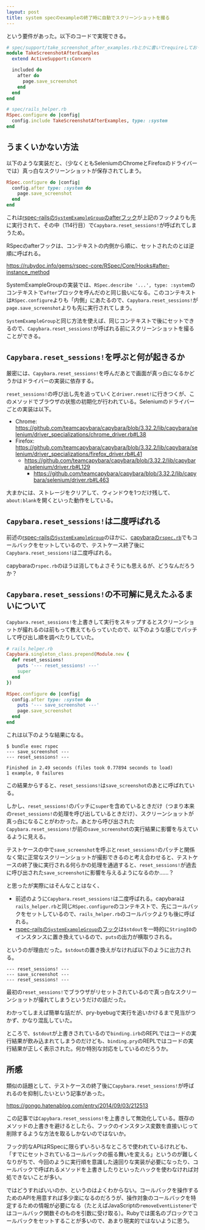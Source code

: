 ```yaml
---
layout: post
title: system specのexampleの終了時に自動でスクリーンショットを撮る
---
```


という要件があった。以下のコードで実現できる。

```rb
# spec/support/take_screenshot_after_examples.rbとかに書いてrequireしておく
module TakeScreenshotAfterExamples
  extend ActiveSupport::Concern

  included do
    after do
      page.save_screenshot
    end
  end
end

# spec/rails_helper.rb
RSpec.configure do |config|
  config.include TakeScreenshotAfterExamples, type: :system
end
```

## うまくいかない方法

以下のような実装だと、（少なくともSeleniumのChromeとFirefoxのドライバーでは）真っ白なスクリーンショットが保存されてしまう。

```rb
RSpec.configure do |config|
  config.after type: :system do
    page.save_screenshot
  end
end
```

これは[rspec-railsの`SystemExampleGroup`のafterフック](https://github.com/rspec/rspec-rails/blob/v4.0.1/lib/rspec/rails/example/system_example_group.rb#L107)が上記のフックよりも先に実行されて、その中（114行目）で`Capybara.reset_sessions!`が呼ばれてしまうため。

RSpecのafterフックは、コンテキストの内側から順に、セットされたのとは逆順に呼ばれる。

https://rubydoc.info/gems/rspec-core/RSpec/Core/Hooks#after-instance_method

SystemExampleGroupの実装では、`RSpec.describe '...', type: :system`のコンテキストで`after`ブロックを呼んだのと同じ扱いになる。このコンテキストは`RSpec.configure`よりも「内側」にあたるので、`Capybara.reset_sessions!`が`page.save_screenshot`よりも先に実行されてしまう。

`SystemExampleGroup`と同じ方法を使えば、同じコンテキストで後にセットできるので、`Capybara.reset_sessions!`が呼ばれる前にスクリーンショットを撮ることができる。

## `Capybara.reset_sessions!`を呼ぶと何が起きるか

厳密には、`Capybara.reset_sessions!`を呼んだあとで画面が真っ白になるかどうかはドライバーの実装に依存する。

`reset_sessions!`の呼び出し先を追っていくと`driver.reset!`に行きつくが、このメソッドでブラウザの状態の初期化が行われている。Seleniumのドライバーごとの実装は以下。

- Chrome: https://github.com/teamcapybara/capybara/blob/3.32.2/lib/capybara/selenium/driver_specializations/chrome_driver.rb#L38
- Firefox: https://github.com/teamcapybara/capybara/blob/3.32.2/lib/capybara/selenium/driver_specializations/firefox_driver.rb#L41
  - https://github.com/teamcapybara/capybara/blob/3.32.2/lib/capybara/selenium/driver.rb#L129
    - https://github.com/teamcapybara/capybara/blob/3.32.2/lib/capybara/selenium/driver.rb#L463

大まかには、ストレージをクリアして、ウィンドウを1つだけ残して、`about:blank`を開くといった動作をしている。

## `Capybara.reset_sessions!`は二度呼ばれる

前述の[rspec-railsの`SystemExampleGroup`](https://github.com/rspec/rspec-rails/blob/v4.0.1/lib/rspec/rails/example/system_example_group.rb#L114)のほかに、[capybaraの`rspec.rb`](https://github.com/teamcapybara/capybara/blob/3.32.2/lib/capybara/rspec.rb#L18)でもコールバックをセットしているので、テストケース終了後に`Capybara.reset_sessions!`は二度呼ばれる。

capybaraの`rspec.rb`のほうは消してもよさそうにも思えるが、どうなんだろうか？

## `Capybara.reset_sessions!`の不可解に見えたふるまいについて

`Capybara.reset_sessions!`を上書きして実行をスキップするとスクリーンショットが撮れるのは前もって教えてもらっていたので、以下のような感じでパッチして呼び出し順を調べたりしていた。

```rb
# rails_helper.rb
Capybara.singleton_class.prepend(Module.new {
  def reset_sessions!
    puts '--- reset_sessions! ---'
    super
  end
})

RSpec.configure do |config|
  config.after type: :system do
    puts '--- save_screenshot ---'
    page.save_screenshot
  end
end
```

これは以下のような結果になる。

```
$ bundle exec rspec
--- save_screenshot ---
--- reset_sessions! ---

Finished in 2.49 seconds (files took 0.77894 seconds to load)
1 example, 0 failures
```

この結果からすると、`reset_sessions!`は`save_screenshot`のあとに呼ばれている。

しかし、`reset_sessions!`のパッチに`super`を含めているときだけ（つまり本来の`reset_sessions!`の処理を呼び出しているときだけ）、スクリーンショットが真っ白になることがわかった。あとから呼び出された`Capybara.reset_sessions!`が前の`save_screenshot`の実行結果に影響を与えているように見える。

テストケースの中で`save_screenshot`を呼ぶと`reset_sessions!`のパッチと関係なく常に正常なスクリーンショットが撮影できるのと考え合わせると、テストケースの終了後に実行される何らかの処理を通過すると、`reset_sessions!`が過去に呼び出された`save_screenshot`に影響を与えるようになるのか……？

と思ったが実際にはそんなことはなく、

- 前述のように`Capybara.reset_sessions!`は二度呼ばれる。capybaraは`rails_helper.rb`と同じ`RSpec.configure`のコンテキストで、先にコールバックをセットしているので、`rails_helper.rb`のコールバックよりも後に呼ばれる。
- [rspec-railsの`SystemExampleGroup`のフック](https://github.com/rspec/rspec-rails/blob/v4.0.1/lib/rspec/rails/example/system_example_group.rb#L109)は`$stdout`を一時的に`StringIO`のインスタンスに置き換えているので、`puts`の出力が横取りされる。

というのが理由だった。`$stdout`の置き換えがなければ以下のように出力される。

```
--- reset_sessions! ---
--- save_screenshot ---
--- reset_sessions! ---
```

最初の`reset_sessions!`でブラウザがリセットされているので真っ白なスクリーンショットが撮れてしまうというだけの話だった。

わかってしまえば簡単な話だが、pry-byebugで実行を追いかけるまで見当がつかず、かなり混乱していた。

ところで、`$stdout`が上書きされているので`binding.irb`のREPLではコードの実行結果が飲み込まれてしまうのだけども、`binding.pry`のREPLではコードの実行結果が正しく表示された。何か特別な対応をしているのだろうか。

## 所感

類似の話題として、テストケースの終了後に`Capybara.reset_sessions!`が呼ばれるのを抑制したいという記事があった。

https://gongo.hatenablog.com/entry/2014/09/03/212513

この記事では`Capybara.reset_sessions!`を上書きして無効化している。既存のメソッドの上書きを避けるとしたら、フックのインスタンス変数を直接いじって削除するような方法を取るしかないのではないか。

フック的なAPIはRSpecに限らずいろいろなところで使われているけれども、「すでにセットされているコールバックの振る舞いを変える」というのが難しくなりがちで、今回のように実行順を意識した遠回りな実装が必要になったり、コールバックで呼ばれるメソッドを上書きしたりといったハックを使わなければ対処できないことが多い。

ではどうすればいいのか、というのはよくわからない。コールバックを操作するためのAPIを用意すれば多少楽になるのだろうが、操作対象のコールバックを特定するための情報が必要になる（たとえばJavaScriptの`removeEventListener`ではコールバック関数そのものを引数に受け取る）。Rubyでは匿名のブロックでコールバックをセットすることが多いので、あまり現実的ではないように思う。
